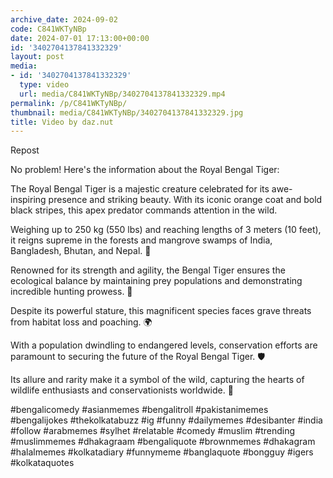 ```yaml
---
archive_date: 2024-09-02
code: C841WKTyNBp
date: 2024-07-01 17:13:00+00:00
id: '3402704137841332329'
layout: post
media:
- id: '3402704137841332329'
  type: video
  url: media/C841WKTyNBp/3402704137841332329.mp4
permalink: /p/C841WKTyNBp/
thumbnail: media/C841WKTyNBp/3402704137841332329.jpg
title: Video by daz.nut
---
```


Repost   
  
No problem! Here's the information about the Royal Bengal Tiger:  
  
The Royal Bengal Tiger is a majestic creature celebrated for its awe-inspiring presence and striking beauty. With its iconic orange coat and bold black stripes, this apex predator commands attention in the wild.  
  
Weighing up to 250 kg (550 lbs) and reaching lengths of 3 meters (10 feet), it reigns supreme in the forests and mangrove swamps of India, Bangladesh, Bhutan, and Nepal. 🐅  
  
Renowned for its strength and agility, the Bengal Tiger ensures the ecological balance by maintaining prey populations and demonstrating incredible hunting prowess. 🌿  
  
Despite its powerful stature, this magnificent species faces grave threats from habitat loss and poaching. 🌍  
  
With a population dwindling to endangered levels, conservation efforts are paramount to securing the future of the Royal Bengal Tiger. 🛡️  
  
Its allure and rarity make it a symbol of the wild, capturing the hearts of wildlife enthusiasts and conservationists worldwide. 💚  
  
#bengalicomedy #asianmemes #bengalitroll #pakistanimemes #bengalijokes #thekolkatabuzz #ig #funny #dailymemes #desibanter #india #follow #arabmemes #sylhet #relatable #comedy #muslim #trending #muslimmemes #dhakagraam #bengaliquote #brownmemes #dhakagram #halalmemes #kolkatadiary #funnymeme #banglaquote #bongguy #igers #kolkataquotes